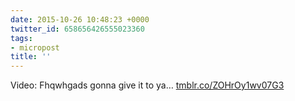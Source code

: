 ```yaml
---
date: 2015-10-26 10:48:23 +0000
twitter_id: 658656426555023360
tags:
- micropost
title: ''
---
```


Video: Fhqwhgads gonna give it to ya… [tmblr.co/ZOHrOy1wv07G3](http://tmblr.co/ZOHrOy1wv07G3)
